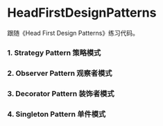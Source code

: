 # HeadFirstDesignPatterns
跟随《Head First Design Patterns》练习代码。

### 1. Strategy Pattern 策略模式
### 2. Observer Pattern 观察者模式
### 3. Decorator Pattern 装饰者模式
### 4. Singleton Pattern 单件模式
